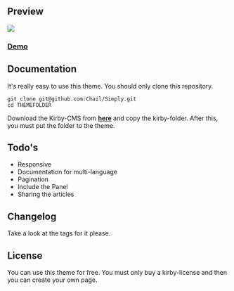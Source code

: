 ## Preview
![](http://geek-rocket.de/simply.png)

### <a href="http://simply.geek-rocket.de/">Demo</a>

## Documentation

It's really easy to use this theme. You should only clone this repository.

    git clone git@github.com:Chail/Simply.git
    cd THEMEFOLDER
    
Download the Kirby-CMS from <a href="http://getkirby.com">**here**</a> and copy the kirby-folder.
After this, you must put the folder to the theme.

## Todo's
* Responsive
* Documentation for multi-language
* Pagination
* Include the Panel
* Sharing the articles

## Changelog
Take a look at the tags for it please.

## License
You can use this theme for free. You must only buy a kirby-license and then you can create your own page.
